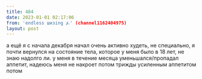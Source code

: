```yaml
---
title: 484
date: 2023-01-01 02:17:06
from: 'endless шизing ⍼' (channel1162404975)
layout: post
---
```


а ещё я с начала декабря начал очень активно худеть, не специально, я почти вернулся на состояние тела, которое у меня было в 18 лет, не знаю надолго ли. у меня в течение месяца уменьшался/пропадал аппетит, надеюсь меня не накроет потом трижды усиленным аппетитом потом
